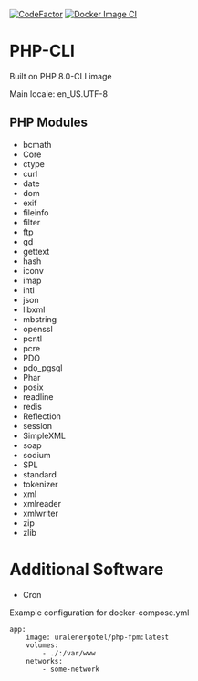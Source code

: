 [![CodeFactor](https://www.codefactor.io/repository/github/sergeevpasha/docker-php-cli/badge)](https://www.codefactor.io/repository/github/sergeevpasha/docker-php-cli)
[![Docker Image CI](https://github.com/sergeevpasha/docker-php-cli/actions/workflows/dockerimage.yml/badge.svg)](https://github.com/sergeevpasha/docker-php-cli/actions/workflows/dockerimage.yml)
# PHP-CLI

Built on PHP 8.0-CLI image

Main locale: en_US.UTF-8

## PHP Modules

* bcmath       
* Core
* ctype
* curl
* date
* dom
* exif
* fileinfo
* filter
* ftp
* gd
* gettext
* hash
* iconv
* imap
* intl
* json
* libxml
* mbstring
* openssl
* pcntl
* pcre
* PDO
* pdo_pgsql
* Phar
* posix
* readline
* redis
* Reflection
* session
* SimpleXML
* soap
* sodium
* SPL
* standard
* tokenizer
* xml
* xmlreader
* xmlwriter
* zip
* zlib

# Additional Software
* Cron

Example configuration for docker-compose.yml
```
app:
    image: uralenergotel/php-fpm:latest
    volumes:
        - ./:/var/www
    networks:
        - some-network
```
